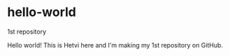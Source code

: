 # hello-world
1st repository

Hello world! This is Hetvi here and I'm making my 1st repository on GitHub.
